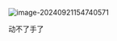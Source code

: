![image-20240921154740571](C:\Users\李生\AppData\Roaming\Typora\typora-user-images\image-20240921154740571.png)

动不了手了